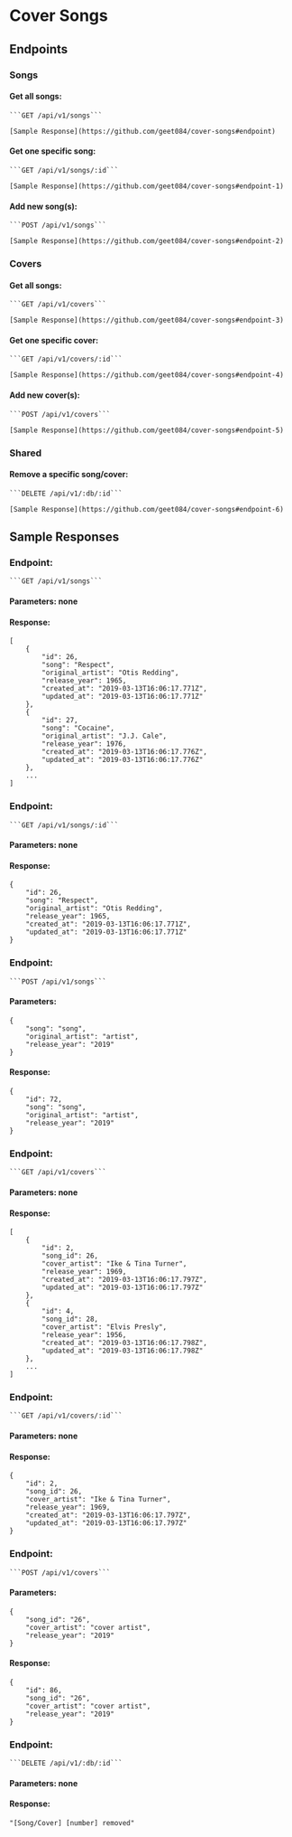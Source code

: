 # Cover Songs

## Endpoints

### Songs

#### Get all songs:
    ```GET /api/v1/songs```

    [Sample Response](https://github.com/geet084/cover-songs#endpoint)
#### Get one specific song:
    ```GET /api/v1/songs/:id```

    [Sample Response](https://github.com/geet084/cover-songs#endpoint-1)
#### Add new song(s):
    ```POST /api/v1/songs```

    [Sample Response](https://github.com/geet084/cover-songs#endpoint-2)
### Covers
#### Get all songs:
    ```GET /api/v1/covers```

    [Sample Response](https://github.com/geet084/cover-songs#endpoint-3)
#### Get one specific cover:
    ```GET /api/v1/covers/:id```

    [Sample Response](https://github.com/geet084/cover-songs#endpoint-4)
#### Add new cover(s):
    ```POST /api/v1/covers```

    [Sample Response](https://github.com/geet084/cover-songs#endpoint-5)
### Shared
#### Remove a specific song/cover:
    ```DELETE /api/v1/:db/:id```

    [Sample Response](https://github.com/geet084/cover-songs#endpoint-6)
## Sample Responses
### Endpoint:
    ```GET /api/v1/songs```

#### Parameters: none
#### Response:
```
[
    {
        "id": 26,
        "song": "Respect",
        "original_artist": "Otis Redding",
        "release_year": 1965,
        "created_at": "2019-03-13T16:06:17.771Z",
        "updated_at": "2019-03-13T16:06:17.771Z"
    },
    {
        "id": 27,
        "song": "Cocaine",
        "original_artist": "J.J. Cale",
        "release_year": 1976,
        "created_at": "2019-03-13T16:06:17.776Z",
        "updated_at": "2019-03-13T16:06:17.776Z"
    },
    ...
]
```
### Endpoint:
    ```GET /api/v1/songs/:id```
#### Parameters: none
#### Response:
```
{
    "id": 26,
    "song": "Respect",
    "original_artist": "Otis Redding",
    "release_year": 1965,
    "created_at": "2019-03-13T16:06:17.771Z",
    "updated_at": "2019-03-13T16:06:17.771Z"
}
```

### Endpoint:
    ```POST /api/v1/songs```
#### Parameters:
```
{
    "song": "song",
    "original_artist": "artist",
    "release_year": "2019"
}
```
#### Response:
```
{
    "id": 72,
    "song": "song",
    "original_artist": "artist",
    "release_year": "2019"
}
```
### Endpoint:
    ```GET /api/v1/covers```
#### Parameters: none
#### Response:
```
[
    {
        "id": 2,
        "song_id": 26,
        "cover_artist": "Ike & Tina Turner",
        "release_year": 1969,
        "created_at": "2019-03-13T16:06:17.797Z",
        "updated_at": "2019-03-13T16:06:17.797Z"
    },
    {
        "id": 4,
        "song_id": 28,
        "cover_artist": "Elvis Presly",
        "release_year": 1956,
        "created_at": "2019-03-13T16:06:17.798Z",
        "updated_at": "2019-03-13T16:06:17.798Z"
    },
    ...
]
```
### Endpoint:
    ```GET /api/v1/covers/:id```
#### Parameters: none
#### Response:
```
{
    "id": 2,
    "song_id": 26,
    "cover_artist": "Ike & Tina Turner",
    "release_year": 1969,
    "created_at": "2019-03-13T16:06:17.797Z",
    "updated_at": "2019-03-13T16:06:17.797Z"
}
```
### Endpoint:
    ```POST /api/v1/covers```
#### Parameters:
```
{
	"song_id": "26",
	"cover_artist": "cover artist",
	"release_year": "2019"
}
```
#### Response:
```
{
    "id": 86,
    "song_id": "26",
    "cover_artist": "cover artist",
    "release_year": "2019"
}
```
### Endpoint:
    ```DELETE /api/v1/:db/:id```
#### Parameters: none
#### Response:
```"[Song/Cover] [number] removed"```
